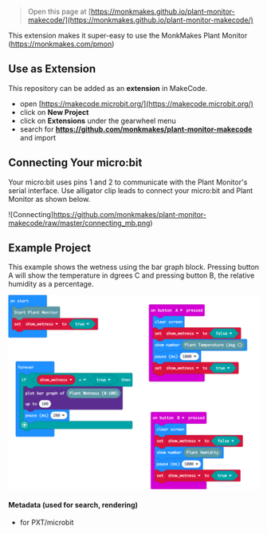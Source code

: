 
> Open this page at [https://monkmakes.github.io/plant-monitor-makecode/](https://monkmakes.github.io/plant-monitor-makecode/)

This extension makes it super-easy to use the MonkMakes Plant Monitor (https://monkmakes.com/pmon)

## Use as Extension

This repository can be added as an **extension** in MakeCode.

* open [https://makecode.microbit.org/](https://makecode.microbit.org/)
* click on **New Project**
* click on **Extensions** under the gearwheel menu
* search for **https://github.com/monkmakes/plant-monitor-makecode** and import

## Connecting Your micro:bit

Your micro:bit uses pins 1 and 2 to communicate with the Plant Monitor's serial interface. Use alligator clip leads to connect your micro:bit and Plant Monitor as shown below.

![Connecting]https://github.com/monkmakes/plant-monitor-makecode/raw/master/connecting_mb.png)



## Example Project
This example shows the wetness using the bar graph block. Pressing button A will show the temperature in dgrees C and pressing button B, the relative humidity as a percentage.

![A rendered view of the blocks](https://github.com/monkmakes/plant-monitor-makecode/raw/master/.github/makecode/blocks.png)

#### Metadata (used for search, rendering)

* for PXT/microbit
<script src="https://makecode.com/gh-pages-embed.js"></script><script>makeCodeRender("{{ site.makecode.home_url }}", "{{ site.github.owner_name }}/{{ site.github.repository_name }}");</script>
